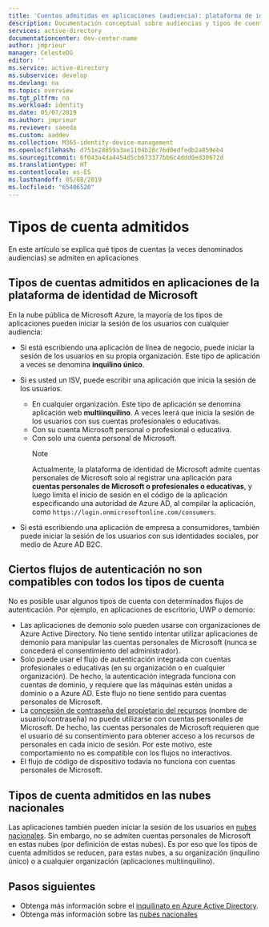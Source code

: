 ```yaml
---
title: 'Cuentas admitidas en aplicaciones (audiencia): plataforma de identidad de Microsoft'
description: Documentación conceptual sobre audiencias y tipos de cuenta admitidos en aplicaciones
services: active-directory
documentationcenter: dev-center-name
author: jmprieur
manager: CelesteDG
editor: ''
ms.service: active-directory
ms.subservice: develop
ms.devlang: na
ms.topic: overview
ms.tgt_pltfrm: na
ms.workload: identity
ms.date: 05/07/2019
ms.author: jmprieur
ms.reviewer: saeeda
ms.custom: aaddev
ms.collection: M365-identity-device-management
ms.openlocfilehash: d751e28859a3ae1104b28c76d0edfedb2a859eb4
ms.sourcegitcommit: 6f043a4da4454d5cb673377bb6c4ddd0ed30672d
ms.translationtype: HT
ms.contentlocale: es-ES
ms.lasthandoff: 05/08/2019
ms.locfileid: "65406520"
---
```

# <a name="supported-account-types"></a>Tipos de cuenta admitidos

En este artículo se explica qué tipos de cuentas (a veces denominados audiencias) se admiten en aplicaciones

<!-- This section can be in an include for many of the scenarios (SPA, Web App signing-in users, protecting a Web API, Desktop (depending on the flows), Mobile -->

## <a name="supported-accounts-types-in-microsoft-identity-platform-applications"></a>Tipos de cuentas admitidos en aplicaciones de la plataforma de identidad de Microsoft

En la nube pública de Microsoft Azure, la mayoría de los tipos de aplicaciones pueden iniciar la sesión de los usuarios con cualquier audiencia:

- Si está escribiendo una aplicación de línea de negocio, puede iniciar la sesión de los usuarios en su propia organización. Este tipo de aplicación a veces se denomina **inquilino único**.
- Si es usted un ISV, puede escribir una aplicación que inicia la sesión de los usuarios.

  - En cualquier organización. Este tipo de aplicación se denomina aplicación web **multiinquilino**. A veces leerá que inicia la sesión de los usuarios con sus cuentas profesionales o educativas.
  - Con su cuenta Microsoft personal o profesional o educativa.
  - Con solo una cuenta personal de Microsoft.
    > [!NOTE]
    > Actualmente, la plataforma de identidad de Microsoft admite cuentas personales de Microsoft solo al registrar una aplicación para **cuentas personales de Microsoft o profesionales o educativas**, y luego limita el inicio de sesión en el código de la aplicación especificando una autoridad de Azure AD, al compilar la aplicación, como `https://login.onmicrosoftonline.com/consumers`.

- Si está escribiendo una aplicación de empresa a consumidores, también puede iniciar la sesión de los usuarios con sus identidades sociales, por medio de Azure AD B2C.

## <a name="certain-authentication-flows-dont-support-all-the-account-types"></a>Ciertos flujos de autenticación no son compatibles con todos los tipos de cuenta

No es posible usar algunos tipos de cuenta con determinados flujos de autenticación. Por ejemplo, en aplicaciones de escritorio, UWP o demonio:

- Las aplicaciones de demonio solo pueden usarse con organizaciones de Azure Active Directory. No tiene sentido intentar utilizar aplicaciones de demonio para manipular las cuentas personales de Microsoft (nunca se concederá el consentimiento del administrador).  
- Solo puede usar el flujo de autenticación integrada con cuentas profesionales o educativas (en su organización o en cualquier organización). De hecho, la autenticación integrada funciona con cuentas de dominio, y requiere que las máquinas estén unidas a dominio o a Azure AD. Este flujo no tiene sentido para cuentas personales de Microsoft.
- La [concesión de contraseña del propietario del recursos](./v2-oauth-ropc.md) (nombre de usuario/contraseña) no puede utilizarse con cuentas personales de Microsoft. De hecho, las cuentas personales de Microsoft requieren que el usuario dé su consentimiento para obtener acceso a los recursos de personales en cada inicio de sesión. Por este motivo, este comportamiento no es compatible con los flujos no interactivos.
- El flujo de código de dispositivo todavía no funciona con cuentas personales de Microsoft.

## <a name="supported-account-types-in-national-clouds"></a>Tipos de cuenta admitidos en las nubes nacionales

 Las aplicaciones también pueden iniciar la sesión de los usuarios en [nubes nacionales](authentication-national-cloud.md). Sin embargo, no se admiten cuentas personales de Microsoft en estas nubes (por definición de estas nubes). Es por eso que los tipos de cuenta admitidos se reducen, para estas nubes, a su organización (inquilino único) o a cualquier organización (aplicaciones multiinquilino).

## <a name="next-steps"></a>Pasos siguientes

- Obtenga más información sobre el [inquilinato en Azure Active Directory](./single-and-multi-tenant-apps.md).
- Obtenga más información sobre las [nubes nacionales](./authentication-national-cloud.md)